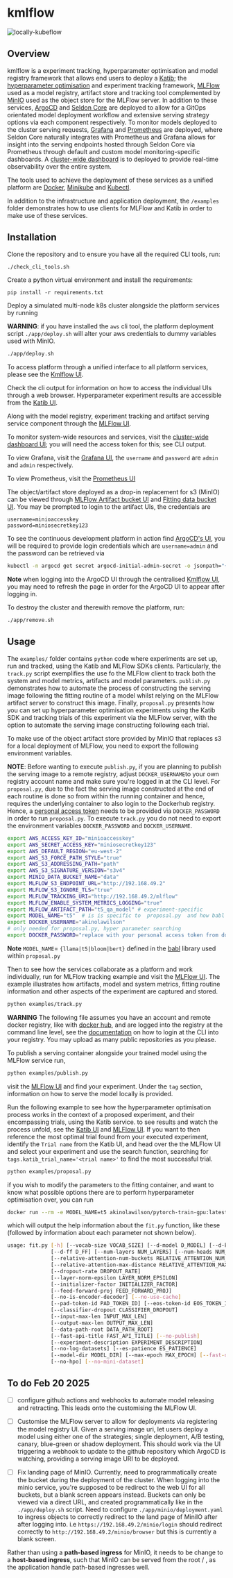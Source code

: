 # kmlflow

![](img/kflow.jpg 'locally-kubeflow')

## Overview 

kmlflow is a experiment tracking, hyperparameter optimisation and model registry framework that allows end users to deploy a [Katib](https://www.kubeflow.org/docs/components/katib/overview/); the [hyperparameter optimisation](https://en.wikipedia.org/wiki/Hyperparameter_optimization) and experiment tracking framework, [MLFlow](https://mlflow.org/) used as a model registry, artifact store and tracking tool complemented by [MinIO](https://min.io/) used as the object store for the MLFlow server. In addition to these services, [ArgoCD](https://argo-cd.readthedocs.io/en/stable/) and [Seldon Core](https://docs.seldon.io/projects/seldon-core/en/latest/index.html) are deployed to allow for a GitOps orientated model deployment workflow and extensive serving strategy options via each component respectively. To monitor models deployed to the cluster serving requests, [Grafana](https://grafana.com/) and [Prometheus](https://prometheus.io/docs/introduction/overview/) are deployed, where Seldon Core naturally integrates with Prometheus and Grafana allows for insight into the serving endpoints hosted through Seldon Core via Prometheus through default and custom model monitoring-specific dashboards. A [cluster-wide dashboard](https://github.com/kubernetes/dashboard) is to deployed to provide real-time observability over the entire system. 

The tools used to achieve the deployment of these services as a unified platform are [Docker](https://www.docker.com/), [Minikube](https://minikube.sigs.k8s.io/docs/) and [Kubectl](https://kubernetes.io/docs/reference/kubectl/). 

In addition to the infrastructure and application deployment, the `/examples` folder demonstrates how to use clients for MLFlow and Katib in order to make use of these services. 


## Installation

Clone the repository and to ensure you have all the required CLI tools, run:
```bash
./check_cli_tools.sh
```

Create a python virtual environment and install the requirements: 
```
pip install -r requirements.txt
```

Deploy a simulated multi-node k8s cluster alongside the platform services by running

**WARNING**: if you have installed the `aws` cli tool, the platform deployment script `./app/deploy.sh` will alter your aws credentials to dummy variables used with MinIO. 

```bash 
./app/deploy.sh
```

To access platform through a unified interface to all platform services, please see the [Kmlflow UI](https://192.168.49.2/kmlflow).

Check the cli output for information on how to access the individual UIs through a web browser. Hyperparameter experiment results are accessible from the [Katib UI](http://192.168.49.2/katib/).

Along with the model registry, experiment tracking and artifact serving service component through the [MLFlow UI](http://192.168.49.2/mlflow/#).

To monitor system-wide resources and services, visit the [cluster-wide dashboard UI](https://192.168.49.2/dashboard/#); you will need the access token for this; see CLI output.


To view Grafana, visit the [Grafana UI](https://192.168.49.2/grafana/), the `username` and `password` are `admin` and `admin` respectively.  


To view Prometheus, visit the [Prometheus UI](https://192.168.49.2/prometheus/)


The object/artifact store deployed as a drop-in replacement for s3 (MinIO) can be viewed through 
[MLFlow Artifact bucket UI](http://192.168.49.2/minio/browser/mlflow-artifacts) and [Fitting data bucket UI](http://192.168.49.2/minio/browser/data). You may be prompted to login to the artifact UIs, the credentials are 
```
username=minioaccesskey
password=miniosecretkey123
```

To see the continuous development platform in action find [ArgoCD's UI](http://192.168.49.2/argocd), you will be required to provide login credentials which are `username=admin` and the password can be retrieved via 
```bash
kubectl -n argocd get secret argocd-initial-admin-secret -o jsonpath="{.data.password}" | base64 -d
```
**Note** when logging into the ArgoCD UI through the centralised [Kmlflow UI](https://192.168.49.2/kmlflow), you may need to refresh the page in order for the ArgoCD UI to appear after logging in. 

To destroy the cluster and therewith remove the platform, run:
```bash 
./app/remove.sh
```

## Usage 

The `examples/` folder contains `python` code where experiments are set up, run and tracked, using the Katib and MLFlow SDKs clients. Particularly, the `track.py` script exemplifies the use fo the MLFlow client to track both the system and model metrics, artifacts and model parameters. `publish.py` demonstrates how to automate the process of constructing the serving image following the fitting routine of a model whilst relying on the MLFlow artifact server to construct this image. Finally, `proposal.py` presents how you can set up hyperparameter optimisation experiments using the Katib SDK and tracking trials of this experiment via the MLFlow server, with the option to automate the serving image constructing following each trial. 

To make use of the object artifact store provided by MinIO that replaces s3 for a local deployment of MLFlow, you need to export the following environment variables. 

**NOTE**: Before wanting to execute `publish.py`, if you are planning to publish the serving image to a remote registry, adjust `DOCKER_USERNAME`to your own registry account name and make sure you're logged in at the CLI level. For `proposal.py`, due to the fact the serving image constructed at the end of each routine is done so from within the running container and hence, requires the underlying container to also login to the Dockerhub registry. Hence, a [personal access token](https://docs.docker.com/security/for-developers/access-tokens/) needs to be provided via `DOCKER_PASSWORD` in order to run `proposal.py`. To execute `track.py` you do not need to export the environment variables `DOCKER_PASSWORD` and `DOCKER_USERNAME`.  

```bash
export AWS_ACCESS_KEY_ID="minioaccesskey"
export AWS_SECRET_ACCESS_KEY="miniosecretkey123"
export AWS_DEFAULT_REGION="eu-west-2"
export AWS_S3_FORCE_PATH_STYLE="true"
export AWS_S3_ADDRESSING_PATH="path"
export AWS_S3_SIGNATURE_VERSION="s3v4"
export MINIO_DATA_BUCKET_NAME="data"
export MLFLOW_S3_ENDPOINT_URL="http://192.168.49.2" 
export MLFLOW_S3_IGNORE_TLS="true"
export MLFLOW_TRACKING_URI="http://192.168.49.2/mlflow"
export MLFLOW_ENABLE_SYSTEM_METRICS_LOGGING="true"
export MLFLOW_ARTIFACT_PATH="t5_qa_model" # experiment-specific
export MODEL_NAME="t5"  # is is specific to  proposal.py  and how babl the library is configured to load models
export DOCKER_USERNAME="akinolawilson"
# only needed for proposal.py, hyper parameter searching 
export DOCKER_PASSWORD="replace with your personal access token from dockerhub"
```
**Note** `MODEL_NAME`= `{llama|t5|bloom|bert}` defined in the [babl](https://github.com/akinwilson/babl/tree/main/app/fit) library used within `proposal.py`


Then to see how the services collaborate as a platform and work individually, run for MLFlow tracking example and visit the [MLFlow UI](http://192.168.49.2/mlflow/#). The example illustrates how artifacts, model and system metrics, fitting routine information and other aspects of the experiment are captured and stored.  
```bash 
python examples/track.py
```

**WARNING**
The following file assumes you have an account and remote docker registry, like with [docker hub](https://hub.docker.com/), and are logged into the registry at the command line level, see the [documentation](https://docs.docker.com/reference/cli/docker/login/) on how to login at the CLI into your registry. You may upload as many public repositories as you please. 

To publish a serving container alongside your trained model using the MLFlow service run, 
```bash
python examples/publish.py
```
visit the [MLFlow UI](http://192.168.49.2/mlflow/#) and find your experiment. Under the `tag` section, information on how to serve the model locally is provided. 



Run the following example to see how the hyperparameter optimisation process works in the context of a proposed experiment, and their encompassing trials, using the Katib service. to see results and watch the process unfold, see the [Katib UI](http://192.168.49.2/katib/) and [MLFlow UI](http://192.168.49.2/mlflow/). If you want to then reference the most optimal trial found from your executed experiment, identify the `Trial name` from the Katib UI, and head over the the MLFlow UI and select your experiment and use the search function, searching for `tags.katib_trial_name='<trial name>'` to find the most successful trial. 
```bash
python examples/proposal.py
```

if you wish to modify the parameters to the fitting container, and want to know what possible options there are to perform hyperparameter optimisation over, you can run 
```bash 
docker run --rm -e MODEL_NAME=t5 akinolawilson/pytorch-train-gpu:latest python3 fit.py --help
```
which will output the help information about the `fit.py` function, like these (followed by information about each parameter not shown below).  
```bash
usage: fit.py [-h] [--vocab-size VOCAB_SIZE] [--d-model D_MODEL] [--d-kv D_KV]
              [--d-ff D_FF] [--num-layers NUM_LAYERS] [--num-heads NUM_HEADS]
              [--relative-attention-num-buckets RELATIVE_ATTENTION_NUM_BUCKETS]
              [--relative-attention-max-distance RELATIVE_ATTENTION_MAX_DISTANCE]
              [--dropout-rate DROPOUT_RATE]
              [--layer-norm-epsilon LAYER_NORM_EPSILON]
              [--initializer-factor INITIALIZER_FACTOR]
              [--feed-forward-proj FEED_FORWARD_PROJ]
              [--no-is-encoder-decoder] [--no-use-cache]
              [--pad-token-id PAD_TOKEN_ID] [--eos-token-id EOS_TOKEN_ID]
              [--classifier-dropout CLASSIFIER_DROPOUT]
              [--input-max-len INPUT_MAX_LEN]
              [--output-max-len OUTPUT_MAX_LEN]
              [--data-path-root DATA_PATH_ROOT]
              [--fast-api-title FAST_API_TITLE] [--no-publish]
              [--experiment-description EXPERIMENT_DESCRIPTION]
              [--no-log-datasets] [--es-patience ES_PATIENCE]
              [--model-dir MODEL_DIR] [--max-epoch MAX_EPOCH] [--fast-dev-run]
              [--no-hpo] [--no-mini-dataset]
```


## To do Feb 20 2025


- [ ] configure github actions and webhooks to automate model releasing and retracting. This leads onto the customising the MLFlow UI.   

- [ ] Customise the MLFlow server to allow for deployments via registering the model registry UI. Given a  serving image uri, let users deploy a model using either one of the strategies; single deployment, A/B testing,  canary, blue-green or shadow deployment. This should work via the UI triggering a webhook to update to the github repository which ArgoCD is watching, providing a serving image URI to be deployed. 


- [ ] Fix landing page of MinIO. Currently, need to programmatically create the bucket during the deployment of the cluster. When logging into the minio service, you're supposed to be redirect to the web UI for all buckets, but a blank screen appears instead. Buckets can only be viewed via a direct URL, and created programmatically like in the `./app/deploy.sh` script. Need to configure `./app/minio/deployment.yaml` to ingress objects to correctly redirect to the land page of MiniIO after after logging into. i.e 
`https://192.168.49.2/minio/login` should redirect correctly to `http://192.168.49.2/minio/browser` but this is currently a blank screen.

Rather than using a **path-based ingress** for MinIO, it needs to be change to a **host-based ingress**, such that MinIO can be served from the root / , as the application handle path-based ingresses well. 





